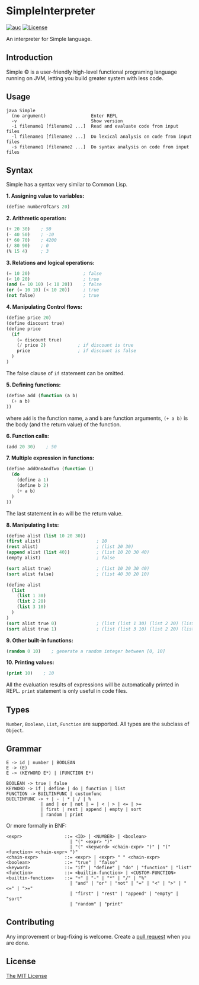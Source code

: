 # SimpleInterpreter

[![auc][aucsvg]][auc] [![License][licensesvg]][license]

[aucsvg]: https://img.shields.io/badge/SimpleInterpreter-v0.0.11_alpha-brightgreen.svg
[auc]: https://github.com/lonelyenvoy/SimpleInterpreter

[licensesvg]: https://img.shields.io/badge/License-MIT-blue.svg
[license]: https://github.com/lonelyenvoy/SimpleInterpreter/blob/master/LICENSE

An interpreter for Simple language.

## Introduction

Simple © is a user-friendly high-level functional programing language running on JVM,
letting you build greater system with less code.

## Usage

```
java Simple
  (no argument)                 Enter REPL
  -v                            Show version
  -i filename1 [filename2 ...]  Read and evaluate code from input files
  -l filename1 [filename2 ...]  Do lexical analysis on code from input files
  -s filename1 [filename2 ...]  Do syntax analysis on code from input files
```

## Syntax

Simple has a syntax very similar to Common Lisp.

**1. Assigning value to variables:**
```lisp
(define numberOfCars 20)
```

**2. Arithmetic operation:**
```lisp
(+ 20 30)    ; 50
(- 40 50)    ; -10
(* 60 70)    ; 4200
(/ 80 90)    ; 0
(% 15 4)     ; 3
```

**3. Relations and logical operations:**
```lisp
(= 10 20)                    ; false
(< 10 20)                    ; true
(and (= 10 10) (< 10 20))    ; false
(or (= 10 10) (< 10 20))     ; true
(not false)                  ; true
```


**4. Manipulating Control flows:**
```lisp
(define price 20)
(define discount true)
(define price
  (if
    (= discount true)
    (/ price 2)            ; if discount is true
    price                  ; if discount is false
  )
)
```
The false clause of ```if``` statement can be omitted.

**5. Defining functions:**
```lisp
(define add (function (a b)
  (+ a b)
))
```
where ```add``` is the function name, ```a``` and ```b``` are function arguments,
```(+ a b)``` is the body (and the return value) of the function.

**6. Function calls:**
```lisp
(add 20 30)    ; 50
```

**7. Multiple expression in functions:**

```lisp
(define addOneAndTwo (function ()
  (do
    (define a 1)
    (define b 2)
    (+ a b)
  )
))
```
The last statement in ```do``` will be the return value.

**8. Manipulating lists:**

```lisp
(define alist (list 10 20 30))
(first alist)                     ; 10
(rest alist)                      ; (list 20 30)
(append alist (list 40))          ; (list 10 20 30 40)
(empty alist)                     ; false

(sort alist true)                 ; (list 10 20 30 40)
(sort alist false)                ; (list 40 30 20 10)

(define alist 
  (list
    (list 1 30)
    (list 2 20)
    (list 3 10)
  )
)
(sort alist true 0)               ; (list (list 1 30) (list 2 20) (list 3 10))
(sort alist true 1)               ; (list (list 3 10) (list 2 20) (list 1 30))
```

**9. Other built-in functions:**

```lisp
(random 0 10)    ; generate a random integer between [0, 10]
```

**10. Printing values:**
```lisp
(print 10)    ; 10
```
All the evaluation results of expressions will be automatically printed in REPL.
```print``` statement is only useful in code files.


## Types

```Number```, ```Boolean```, ```List```, ```Function``` are supported. All types are the subclass of ```Object```.

## Grammar

```
E -> id | number | BOOLEAN
E -> (E)
E -> (KEYWORD E*) | (FUNCTION E*)

BOOLEAN -> true | false
KEYWORD -> if | define | do | function | list
FUNCTION -> BUILTINFUNC | customfunc
BUILTINFUNC -> + | - | * | / | % 
             | and | or | not | = | < | > | <= | >= 
             | first | rest | append | empty | sort 
             | random | print
```

Or more formally in BNF:
```bnf
<expr>                ::= <ID> | <NUMBER> | <boolean>
                        | "(" <expr> ")"
                        | "(" <keyword> <chain-expr> ")" | "(" <function> <chain-expr> ")"
<chain-expr>          ::= <expr> | <expr> " " <chain-expr>
<boolean>             ::= "true" | "false"
<keyword>             ::= "if" | "define" | "do" | "function" | "list"
<function>            ::= <builtin-function> | <CUSTOM-FUNCTION>
<builtin-function>    ::= "+" | "-" | "*" | "/" | "%" 
                        | "and" | "or" | "not" | "=" | "<" | ">" | "<=" | ">=" 
                        | "first" | "rest" | "append" | "empty" | "sort" 
                        | "random" | "print"
```

## Contributing

Any improvement or bug-fixing is welcome. Create a [pull request](https://github.com/lonelyenvoy/SimpleInterpreter/pulls) when you are done.

## License

[The MIT License](https://github.com/lonelyenvoy/SimpleInterpreter/blob/master/LICENSE)
